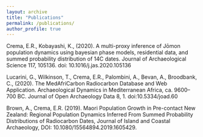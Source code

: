 ```yaml
---
layout: archive
title: "Publications"
permalink: /publications/
author_profile: true
---
```


Crema, E.R., Kobayashi, K., (2020). A multi-proxy inference of Jōmon population dynamics using bayesian phase models, residential data, and summed probability distribution of 14C dates. Journal of Archaeological Science 117, 105136. doi: 10.1016/j.jas.2020.105136

Lucarini, G., Wilkinson, T., Crema, E.R., Palombini, A., Bevan, A., Broodbank, C., (2020). The MedAfriCarbon Radiocarbon Database and Web Application. Archaeological Dynamics in Mediterranean Africa, ca. 9600–700 BC. Journal of Open Archaeology Data 8, 1. doi:10.5334/joad.60

Brown, A., Crema, E.R. (2019). Maori Population Growth in Pre-contact New Zealand: Regional Population Dynamics Inferred From Summed Probability Distributions of Radiocarbon Dates, Journal of Island and Coastal Archaeology, DOI: 10.1080/15564894.2019.1605429.

